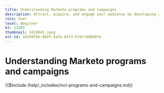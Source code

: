 ```yaml
---
title: Understanding Marketo programs and campaigns
description: Attract, acquire, and engage your audience by developing a content marketing strategy.
role: User
level: Beginner
kt: 13203
thumbnail: 3418042.jpeg
exl-id: 3420976b-d64f-4afe-8ef3-6f8cfd9858fe
---
```

# Understanding Marketo programs and campaigns

{{$include /help/_includes/incl-programs-and-campaigns.md}}
